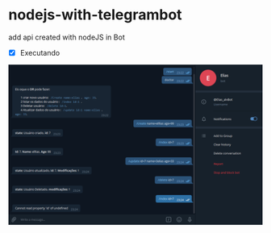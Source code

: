 # nodejs-with-telegrambot

add api created with nodeJS in Bot

- [X] Executando

![executando](./assets/running.PNG)
